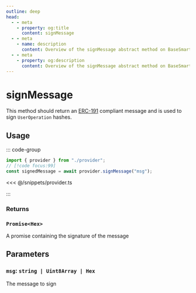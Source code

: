 ```yaml
---
outline: deep
head:
  - - meta
    - property: og:title
      content: signMessage
  - - meta
    - name: description
      content: Overview of the signMessage abstract method on BaseSmartContractAccount
  - - meta
    - property: og:description
      content: Overview of the signMessage abstract method on BaseSmartContractAccount
---
```


# signMessage

This method should return an [ERC-191](https://eips.ethereum.org/EIPS/eip-191) compliant message and is used to sign `UserOperation` hashes.

## Usage

::: code-group

```ts [example.ts]
import { provider } from "./provider";
// [!code focus:99]
const signedMessage = await provider.signMessage("msg");
```

<<< @/snippets/provider.ts

:::

### Returns

### `Promise<Hex>`

A promise containing the signature of the message

## Parameters

### `msg`: `string | Uint8Array | Hex`

The message to sign
